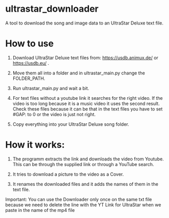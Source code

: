# ultrastar_downloader
A tool to download the song and image data to an UltraStar Deluxe text file.


# How to use
1. Download UltraStar Deluxe text files from: https://usdb.animux.de/ or https://usdb.eu/ .

2. Move them all into a folder and in ultrastar_main.py change the FOLDER_PATH.

3. Run ultrastar_main.py and wait a bit.

4. For text files without a youtube link it searches for the right video. If the video is too long because it is a music video it uses the second result. Check these files because it can be that in the text files you have to set #GAP: to 0 or the video is just not right.

5. Copy everything into your UltraStar Deluxe song folder.

# How it works:
1. The programm extracts the link and downloads the video from Youtube. This can be through the supplied link or through a YouTube search.

2. It tries to download a picture to the video as a Cover.
  
3. It renames the downloaded files and it adds the names of them in the text file.


Important: You can use the Downloader only once on the same txt file because we need to delete the line with the YT Link for UltraStar when we paste in the name of the mp4 file
